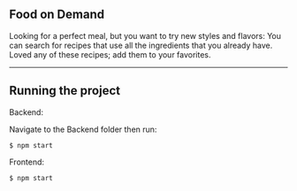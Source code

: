 ## Food on Demand

Looking for a perfect meal, but you want to try new styles and flavors:
You can search for recipes that use all the ingredients that you already have.
Loved any of these recipes; add them to your favorites.

---

## Running the project

Backend:

Navigate to the Backend folder then run:

    $ npm start
    
Frontend:

    $ npm start
